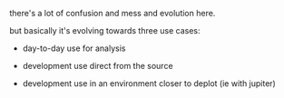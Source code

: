 
there's a lot of confusion and mess and evolution here.

but basically it's evolving towards three use cases:

- day-to-day use for analysis

- development use direct from the source

- development use in an environment closer to deplot (ie with jupiter)
